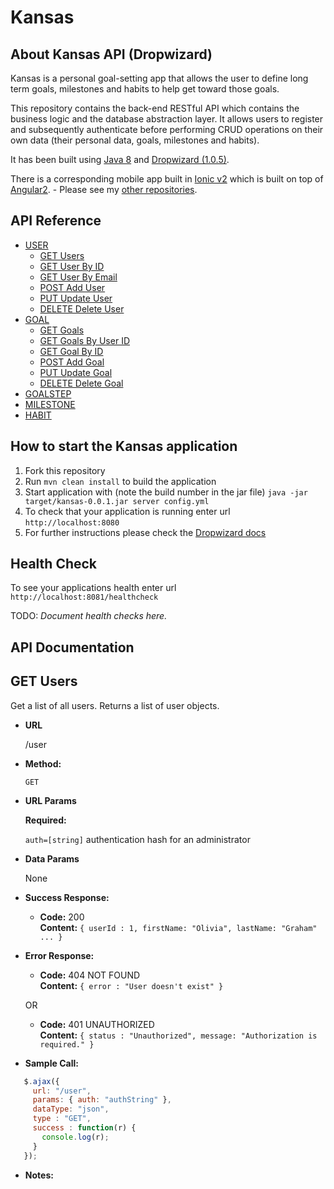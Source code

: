 # Kansas

About Kansas API (Dropwizard)
--
Kansas is a personal goal-setting app that allows the user to define long term goals, milestones and habits to help get toward those goals.

This repository contains the back-end RESTful API which contains the business logic and the database abstraction layer. It allows users to register and subsequently authenticate before performing CRUD operations on their own data (their personal data, goals, milestones and habits).

It has been built using [Java 8](http://www.oracle.com/technetwork/java/javase/overview/java8-2100321.html) and [Dropwizard (1.0.5)](http://www.dropwizard.io/1.0.5/docs/).

There is a corresponding mobile app built in [Ionic v2](http://ionicframework.com) which is built on top of [Angular2](http://www.angular2.com). - Please see my [other repositories](https://github.com/livgrhm).

API Reference
--
- [USER](#)
	- [GET Users](#)
  - [GET User By ID](#)
  - [GET User By Email](#)
  - [POST Add User](#)
  - [PUT Update User](#)
  - [DELETE Delete User](#)
- [GOAL](#)
	- [GET Goals](#)
  - [GET Goals By User ID](#)
  - [GET Goal By ID](#)
  - [POST Add Goal](#)
  - [PUT Update Goal](#)
  - [DELETE Delete Goal](#)
- [GOALSTEP](#)
- [MILESTONE](#)
- [HABIT](#)

How to start the Kansas application
--

1. Fork this repository
2. Run `mvn clean install` to build the application
3. Start application with (note the build number in the jar file) `java -jar target/kansas-0.0.1.jar server config.yml` 
4. To check that your application is running enter url `http://localhost:8080`
5. For further instructions please check the [Dropwizard docs](http://www.dropwizard.io/1.0.5/docs/)

Health Check
--

To see your applications health enter url `http://localhost:8081/healthcheck`

TODO: *Document health checks here.*

API Documentation
--

**GET Users**
----
  
  Get a list of all users. Returns a list of user objects.

* **URL**

  /user

* **Method:**

  `GET`
  
*  **URL Params**

   **Required:**
 
   `auth=[string]`  authentication hash for an administrator

* **Data Params**

  None

* **Success Response:**

  * **Code:** 200 <br />
    **Content:** `{ userId : 1, firstName: "Olivia", lastName: "Graham" ... }`
 
* **Error Response:**

  * **Code:** 404 NOT FOUND <br />
    **Content:** `{ error : "User doesn't exist" }`

  OR

  * **Code:** 401 UNAUTHORIZED <br />
    **Content:** `{ status : "Unauthorized", message: "Authorization is required." }`

* **Sample Call:**

 ```javascript
    $.ajax({
      url: "/user",
      params: { auth: "authString" },
      dataType: "json",
      type : "GET",
      success : function(r) {
        console.log(r);
      }
    });
  ```

* **Notes:**


